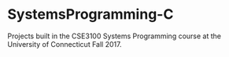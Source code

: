 # SystemsProgramming-C
Projects built in the CSE3100 Systems Programming course at the University of Connecticut Fall 2017.
